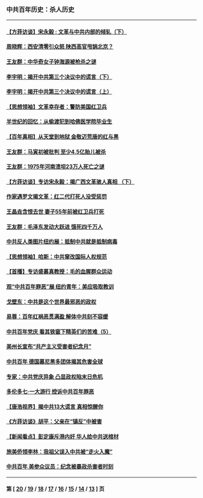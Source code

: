 ### 中共百年历史：杀人历史
---
#### [【方菲访谈】宋永毅 : 文革与中共内部的倾轧（下）](../../pages/nf1176106/n13486836.md?02160430) 
#### [周晓辉：西安清零引众怒 陕西高官甩锅北京？](../../pages/nf1176106/n13484627.md?02160430) 
#### [王友群：中华奇女子钟海源被枪杀之谜](../../pages/nf1176106/n13430555.md?02160430) 
#### [李宇明：揭开中共第三个决议中的谎言（下）](../../pages/nf1176106/n13389389.md?02160430) 
#### [李宇明：揭开中共第三个决议中的谎言（上）](../../pages/nf1176106/n13388697.md?02160430) 
#### [【思想领袖】文革幸存者：警防美国红卫兵](../../pages/nf1176106/n13339289.md?02160430) 
#### [半世纪的回忆：从偷渡犯到哈佛医学院毕业生](../../pages/nf1176106/n13345328.md?02160430) 
#### [【百年真相】从天堂到地狱 金敬迈荒唐的红与黑](../../pages/nf1176106/n13336995.md?02160430) 
#### [王友群：马寅初被批判 至少4.5亿胎儿被杀](../../pages/nf1176106/n13260313.md?02160430) 
#### [王友群：1975年河南溃坝23万人死亡之谜](../../pages/nf1176106/n13231576.md?02160430) 
#### [【方菲访谈】专访宋永毅：揭广西文革骇人真相 （下）](../../pages/nf1176106/n13209074.md?02160430) 
#### [作家遇罗文揭文革：红二代打死人没受惩罚](../../pages/nf1176106/n13205254.md?02160430) 
#### [王晶垚含恨去世 妻子55年前被红卫兵打死](../../pages/nf1176106/n13203590.md?02160430) 
#### [王友群：毛泽东发动大跃进 饿死四千万人](../../pages/nf1176106/n13177158.md?02160430) 
#### [中共反人类图片纽约展：抵制中共就是抵制病毒](../../pages/nf1176106/n13115371.md?02160430) 
#### [【思想领袖】哈斯：中共窜改国际人权规范](../../pages/nf1176106/n13053647.md?02160430) 
#### [【首播】专访盛慕真教授：毛的血腥群众运动](../../pages/nf1176106/n13091782.md?02160430) 
#### [观“中共百年罪恶”展 纽约青年：美应吸取教训](../../pages/nf1176106/n13085246.md?02160430) 
#### [戈壁东：中共是这个世界最邪恶的政权](../../pages/nf1176106/n13085641.md?02160430) 
#### [易蓉：百年红祸恶贯满盈 解体中共刻不容缓](../../pages/nf1176106/n13084455.md?02160430) 
#### [中共百年党庆 看其铁窗下精英们的苦难（5）](../../pages/nf1176106/n13076766.md?02160430) 
#### [美州长宣布“共产主义受害者纪念月”](../../pages/nf1176106/n13074024.md?02160430) 
#### [中共百年 德国慕尼黑多团体揭其危害全球](../../pages/nf1176106/n13068873.md?02160430) 
#### [专家：中共党庆异象 凸显政权陷末日危机](../../pages/nf1176106/n13067084.md?02160430) 
#### [多伦多七·一大游行 控诉中共百年罪恶](../../pages/nf1176106/n13062043.md?02160430) 
#### [【唐浩视界】揭中共13大谎言 真相惊醒你](../../pages/nf1176106/n13065208.md?02160430) 
#### [《方菲访谈》胡平：父亲在“镇反”中被害](../../pages/nf1176106/n13064114.md?02160430) 
#### [【新闻看点】彭定康斥港内奸 华人给中共送棺材](../../pages/nf1176106/n13064230.md?02160430) 
#### [旅美侨领李林：我祖父误入中共被“走火入魔”](../../pages/nf1176106/n13062777.md?02160430) 
#### [中共百年 美参众议员：纪念被暴政杀害者时刻](../../pages/nf1176106/n13063735.md?02160430) 

---
#### 第 [ [20](./20.md?02160430) / [19](./19.md?02160430) / [18](./18.md?02160430) / [17](./17.md?02160430) / [16](./16.md?02160430) / [15](./15.md?02160430) / [14](./14.md?02160430) / [13](./13.md?02160430) ] 页
